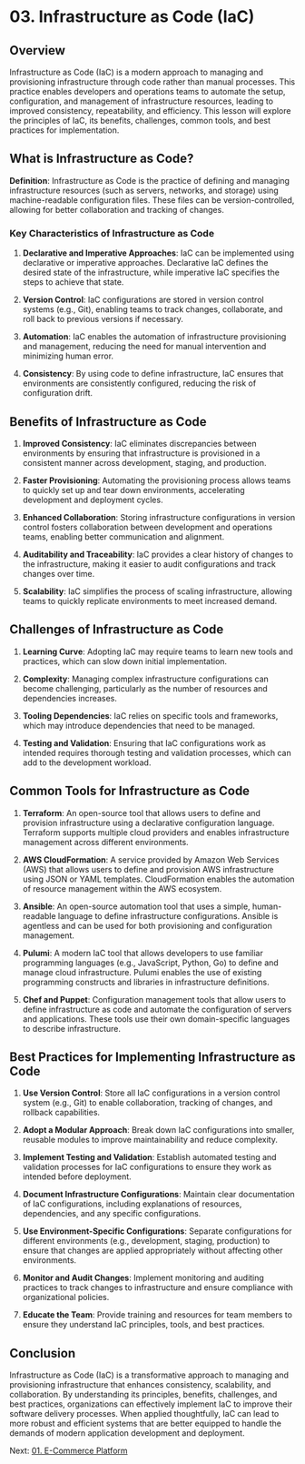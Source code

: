 # 03. Infrastructure as Code (IaC)

## Overview

Infrastructure as Code (IaC) is a modern approach to managing and provisioning infrastructure through code rather than manual processes. This practice enables developers and operations teams to automate the setup, configuration, and management of infrastructure resources, leading to improved consistency, repeatability, and efficiency. This lesson will explore the principles of IaC, its benefits, challenges, common tools, and best practices for implementation.

## What is Infrastructure as Code?

**Definition**: Infrastructure as Code is the practice of defining and managing infrastructure resources (such as servers, networks, and storage) using machine-readable configuration files. These files can be version-controlled, allowing for better collaboration and tracking of changes.

### Key Characteristics of Infrastructure as Code

1. **Declarative and Imperative Approaches**: IaC can be implemented using declarative or imperative approaches. Declarative IaC defines the desired state of the infrastructure, while imperative IaC specifies the steps to achieve that state.

2. **Version Control**: IaC configurations are stored in version control systems (e.g., Git), enabling teams to track changes, collaborate, and roll back to previous versions if necessary.

3. **Automation**: IaC enables the automation of infrastructure provisioning and management, reducing the need for manual intervention and minimizing human error.

4. **Consistency**: By using code to define infrastructure, IaC ensures that environments are consistently configured, reducing the risk of configuration drift.

## Benefits of Infrastructure as Code

1. **Improved Consistency**: IaC eliminates discrepancies between environments by ensuring that infrastructure is provisioned in a consistent manner across development, staging, and production.

2. **Faster Provisioning**: Automating the provisioning process allows teams to quickly set up and tear down environments, accelerating development and deployment cycles.

3. **Enhanced Collaboration**: Storing infrastructure configurations in version control fosters collaboration between development and operations teams, enabling better communication and alignment.

4. **Auditability and Traceability**: IaC provides a clear history of changes to the infrastructure, making it easier to audit configurations and track changes over time.

5. **Scalability**: IaC simplifies the process of scaling infrastructure, allowing teams to quickly replicate environments to meet increased demand.

## Challenges of Infrastructure as Code

1. **Learning Curve**: Adopting IaC may require teams to learn new tools and practices, which can slow down initial implementation.

2. **Complexity**: Managing complex infrastructure configurations can become challenging, particularly as the number of resources and dependencies increases.

3. **Tooling Dependencies**: IaC relies on specific tools and frameworks, which may introduce dependencies that need to be managed.

4. **Testing and Validation**: Ensuring that IaC configurations work as intended requires thorough testing and validation processes, which can add to the development workload.

## Common Tools for Infrastructure as Code

1. **Terraform**: An open-source tool that allows users to define and provision infrastructure using a declarative configuration language. Terraform supports multiple cloud providers and enables infrastructure management across different environments.

2. **AWS CloudFormation**: A service provided by Amazon Web Services (AWS) that allows users to define and provision AWS infrastructure using JSON or YAML templates. CloudFormation enables the automation of resource management within the AWS ecosystem.

3. **Ansible**: An open-source automation tool that uses a simple, human-readable language to define infrastructure configurations. Ansible is agentless and can be used for both provisioning and configuration management.

4. **Pulumi**: A modern IaC tool that allows developers to use familiar programming languages (e.g., JavaScript, Python, Go) to define and manage cloud infrastructure. Pulumi enables the use of existing programming constructs and libraries in infrastructure definitions.

5. **Chef and Puppet**: Configuration management tools that allow users to define infrastructure as code and automate the configuration of servers and applications. These tools use their own domain-specific languages to describe infrastructure.

## Best Practices for Implementing Infrastructure as Code

1. **Use Version Control**: Store all IaC configurations in a version control system (e.g., Git) to enable collaboration, tracking of changes, and rollback capabilities.

2. **Adopt a Modular Approach**: Break down IaC configurations into smaller, reusable modules to improve maintainability and reduce complexity.

3. **Implement Testing and Validation**: Establish automated testing and validation processes for IaC configurations to ensure they work as intended before deployment.

4. **Document Infrastructure Configurations**: Maintain clear documentation of IaC configurations, including explanations of resources, dependencies, and any specific configurations.

5. **Use Environment-Specific Configurations**: Separate configurations for different environments (e.g., development, staging, production) to ensure that changes are applied appropriately without affecting other environments.

6. **Monitor and Audit Changes**: Implement monitoring and auditing practices to track changes to infrastructure and ensure compliance with organizational policies.

7. **Educate the Team**: Provide training and resources for team members to ensure they understand IaC principles, tools, and best practices.

## Conclusion

Infrastructure as Code (IaC) is a transformative approach to managing and provisioning infrastructure that enhances consistency, scalability, and collaboration. By understanding its principles, benefits, challenges, and best practices, organizations can effectively implement IaC to improve their software delivery processes. When applied thoughtfully, IaC can lead to more robust and efficient systems that are better equipped to handle the demands of modern application development and deployment.

Next: [01. E-Commerce Platform](../../06-case-studies/01-e-commerce-platform.md)
